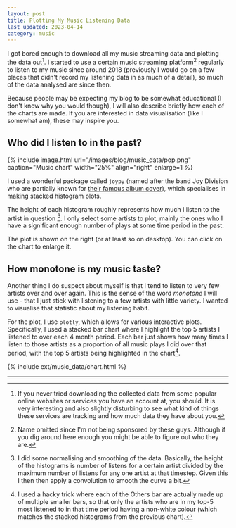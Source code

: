 ```yaml
---
layout: post
title: Plotting My Music Listening Data
last_updated: 2023-04-14
category: music
---
```

I got bored enough to download all my music streaming data and plotting the data out[^1]. I started to use a certain music streaming platform[^2] regularly to listen to my music since around 2018 (previously I would go on a few places that didn't record my listening data in as much of a detail), so much of the data analysed are since then.

Because people may be expecting my blog to be somewhat educational (I don't know why you would though), I will also describe briefly how each of the charts are made. If you are interested in data visualisation (like I somewhat am), these may inspire you.

## Who did I listen to in the past?

{% include image.html url="/images/blog/music_data/pop.png" caption="Music chart" width="25%" align="right" enlarge=1 %}

I used a wonderful package called `joypy` (named after the band Joy Division who are partially known for <a href="https://en.wikipedia.org/wiki/Unknown_Pleasures">their famous album cover</a>), which specialises in making stacked histogram plots.

The height of each histogram roughly represents how much I listen to the artist in question [^3]. I only select some artists to plot, mainly the ones who I have a significant enough number of plays at some time period in the past.

The plot is shown on the right (or at least so on desktop). You can click on the chart to enlarge it.

## How monotone is my music taste?

Another thing I do suspect about myself is that I tend to listen to very few artists over and over again. This is the sense of the word _monotone_ I will use - that I just stick with listening to a few artists with little variety. I wanted to visualise that statistic about my listening habit.

For the plot, I use `plotly`, which allows for various interactive plots. Specifically, I used a stacked bar chart where I highlight the top 5 artists I listened to over each 4 month period. Each bar just shows how many times I listen to those artists as a proportion of all music plays I did over that period, with the top 5 artists being highlighted in the chart[^4].

{% include ext/music_data/chart.html %}

---

[^1]: If you never tried downloading the collected data from some popular online websites or services you have an account at, you should. It is very interesting and also slightly disturbing to see what kind of things these services are tracking and how much data they have about you.

[^2]: Name omitted since I'm not being sponsored by these guys. Although if you dig around here enough you might be able to figure out who they are.

[^3]: I did some normalising and smoothing of the data. Basically, the height of the histograms is number of listens for a certain artist divided by the maximum number of listens for any one artist at that timestep. Given this I then then apply a convolution to smooth the curve a bit.

[^4]: I used a hacky trick where each of the Others bar are actually made up of multiple smaller bars, so that only the artists who are in my top-5 most listened to in that time period having a non-white colour (which matches the stacked histograms from the previous chart).
